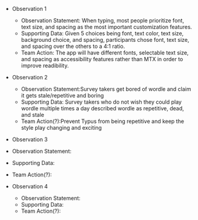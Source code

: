 - Observation 1
  - Observation Statement: When typing, most people prioritize font, text size, and spacing as the most important customization features.
  - Supporting Data: Given 5 choices being font, text color, text size, background choice, and spacing, participants chose font, text size, and spacing over the others to a 4:1 ratio.
  - Team Action: The app will have different fonts, selectable text size, and spacing as accessibility features rather than MTX in order to improve readibility.
    
- Observation 2
  - Observation Statement:Survey takers get bored of wordle and claim it gets stale/repetitive and boring
  - Supporting Data: Survey takers who do not wish they could play wordle multiple times a day described wordle as repetitive, dead, and stale
  - Team Action(?):Prevent Typus from being repetitive and keep the style play changing and exciting

 - Observation 3
  - Observation Statement:
  - Supporting Data:
  - Team Action(?):
- Observation 4
  - Observation Statement:
  - Supporting Data:
  - Team Action(?):
